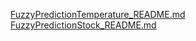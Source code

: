 [FuzzyPredictionTemperature_README.md](https://github.com/Siavashiii/Prediction/files/15229013/FuzzyPredictionTemperature_README.md)
[FuzzyPredictionStock_README.md](https://github.com/Siavashiii/Prediction/files/15229014/FuzzyPredictionStock_README.md)
